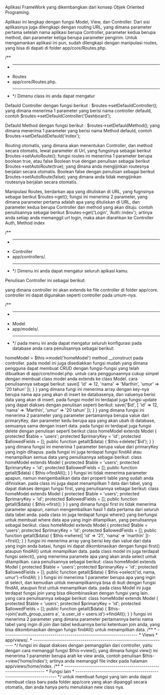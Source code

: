 Aplikasi FrameWork yang dikembangkan dari konsep Objek Oriented Programing.

Aplikasi ini lengkap dengan fungsi Model, View, dan Controller.
Dari sisi aplikasinya juga dilengkapi dengan routing URL, yang dimana parameter pertama setelah nama aplikasi berupa Controller, parameter kedua berupa method, dan parameter ketiga berupa parameter pengirim.
Untuk mengamankan aplikasi ini pun, sudah dilengkapi dengan manipulasi routes, yang bisa di dapati di folder app/core/Routes.php.

/\*\*

- ***
- Routes
- app/core/Routes.php.
- ***
  \*/
  Dimenu class ini anda dapat mengatur

Defauld Controller dengan fungsi berikut : $routes->setDefauldController();
yang dimana menerima 1 parameter yang berisi nama controller defauld, contoh $routes->setDefauldController('Dashboard');

Defauld Method dengan fungsi berikut : $routes->setDefauldMethod();
yang dimana menerima 1 parameter yang berisi nama Method defauld, contoh $routes->setDefauldDefauld('index');

Routing otomatis, yang dimana akan menentukan Controller, dan method secara otomatis, lewat parameter di Url, yang fungsinya sebagai berikut $routes->setAutoRoute();
fungsi routes ini menerima 1 parameter berupa boolean true, atau false
Boolean true dengan penulisan sebagai berikut $routes->setAutoRoute(true); yang dmana anda mengijinkan routesnya berjalan secara otomatis.
Boolean false dengan penulisan sebagai berikut $routes->setAutoRoute(false); yang dimana anda tidak mengijinkan routesnya berjalan secara otomatis.

Manipulasi Routes, berdarkan apa yang dituliskan di URL, yang fugnsinya sebagai berikut $routes->get();
fungsi ini menerima 2 parameter, yang dimana parameter pertama adalah apa yang dituliskan di URL, dan parameter kedua berupa Controller dan method yang akan dituju.
contoh penulisannya sebagai berikut $routes->get('Login', 'Auth::index'); artinya anda setiap anda memanggil url login, maka akan diarahkan ke Controller Auth, Method index

/\*\*

- ***
- Controller
- app/controllers/.
- ***
  \*/
  Dimenu ini anda dapat mengatur seluruh aplkasi kamu.

Penulisan Controller ini sebagai berikut:

 <?php

class Dashboard extends Controller
{
    public function index()
    {
        echo "Hello World";
    }
}
?>

yang dimana controller ini akan extends ke file controller di folder app/core.
controller ini dapat digunakan seperti controller pada umum-nya.

/\*\*

- ***
- Model
- app/models/.
- ***
  \*/
  pada menu ini anda dapat mengatur seluruh konfigurasi pada database anda
  cara penulisannya sebagai berikut:

<?php

class homeModel
{
    public function getall()
    {
        return 'ini fungsi model';
    }
}

untuk cara pemanggilan model ini adalah dengan cara memasukan $this->homeModel = $this->model('homeModel') method __construct pada controller.

pada model ini juga disediakkan fungsi mudah yang dimana pengguna dapat membuat CRUD dengan fungsi-fungsi yang telah dibuatkan di app/core/model.php.
untuk cara penggunaannya cukup simpel dengan membuat class model anda extends ke class Model.
cara penulisannya sebagai berikut:

<?php

class homeModel extends Model
{
    protected $table = 'users';
    protected $primaryKey = 'id';
    protected $allowedFields = [];

    public function getall()
    {
        return 'ini model';
    }
}

dengan penulisan seperti ini berarti anda sudah terhubung dengan fungsi di class model.
didalam fungsi itu tersedia properti table, primaryKey, dan allowedFields.

protected $table berisi string nama tabel anda.
protected $primaryKey berisi string nama primaryKey pada tabel anda.
protected $allowedFields berisi Array dari apasaja yang anda ijinkan untuk insert atau updated data ke database, contoh arraynya ['id','nama', 'umur'];

pada fungsi model ini terdapat fungsi insert data ke database, yang dapat diakses dengan penulisan seperti berikut:
<?php
class homeModel extends Model
{
    protected $table = 'users';
    protected $primaryKey = 'id';
    protected $allowedFields = [];

    public function getall($data)
    {
        $this->save([
          'id' => 12,
          'nama' => 'Marthin',
          'umur' => '20 tahun'
        ]);
    }
}
yang dimana fungi ini menerima array dengan key-nya berupa nama apa yang akan di insert ke databasenya, dan valuenya berisi data yang akan di insert.

pada fungsi model ini terdapat juga fungsi update yang dapat diakses dengan penulisan seperti berikut:
<?php
class homeModel extends Model
{
    protected $table = 'users';
    protected $primaryKey = 'id';
    protected $allowedFields = [];

    public function getall($data)
    {
        $this->save('$id', [
          'id' => 12,
          'nama' => 'Marthin',
          'umur' => '20 tahun'
        ]);
    }
}
yang dimana fungsi ini menerima 2 parameter yang parameter pertamannya berupa value dari primaryKey, dan parameter kedu berupa apa yang akan ubah di database, semuanya sama dengan insert data.

pada fungsi ini terdapat juga fungsi delete dengan penulisan seperti berikut
class homeModel extends Model
{
    protected $table = 'users';
    protected $primaryKey = 'id';
    protected $allowedFields = [];

    public function getall($data)
    {
        $this->delete('$id');
    }
}
yang dimana fungsi ini menerima 1 parameter berupa value dari primaryKey yang ingin dihapus.

pada fungsi ini juga terdapat fungsi findAll atau menampilkan semua data yang penulisannya sebagai berikut:
class homeModel extends Model
{
    protected $table = 'users';
    protected $primaryKey = 'id';
    protected $allowedFields = [];

    public function getall($data)
    {
        $this->findAll();
    }
}
fungsi ini tidak menerima parameter apapun, namun mengembalikan data dari properti table yang sudah anda difinisikan.

pada class ini juga dapat menampilkan 1 data dari tabel, yang  dapat diakses dengan fungsi first, yang penulisannya sebagai berikut:
class homeModel extends Model
{
    protected $table = 'users';
    protected $primaryKey = 'id';
    protected $allowedFields = [];

    public function getall($data)
    {
        $this->first();
    }
}
yang dimana fungsi first ini tidak menerima parameter apapun, namun mengembalikan hasil 1 data pertama dari seluruh data tabel anda.

pada class ini juga terdapat fungsi where() yang berfungsi untuk membuat where data apa yang ingin ditampilkan, yang penulisannya sebagai berikut.
class homeModel extends Model
{
    protected $table = 'users';
    protected $primaryKey = 'id';
    protected $allowedFields = [];

    public function getall($data)
    {
        $this->where([
          'id' => '21',
          'nama' => 'marthin'
        ])->first();
    }
}
fungsi ini menerima array yang berisi key dan value dari data yang ingin anda batasi, fungsi ini dapat dikombinasikan dengan fungsi first() ataupun findAll() untuk mnampilkan data.

pada class model ini juga terdapat fungsi select(), yang menerima paramete apa yang akan anda select untuk ditampilkan. cara penulisannya sebagai berikut:
class homeModel extends Model
{
    protected $table = 'users';
    protected $primaryKey = 'id';
    protected $allowedFields = [];

    public function getall($data)
    {
        $this->select('id, nama, umur')->findAll;
    }
}
fungsi ini menerima 1 parameter berupa apa yang ingin di select, dan kemudian untuk menampilkannya bisa di ikuti dengan fungsi findAll, ataupun first untuk menampilkan data.

pada class Model ini juga terdapat fungsi join yang bisa dikombinasikan dengan fungsi yang lain. yang cara penulisannya sebagai berikut:
class homeModel extends Model
{
    protected $table = 'users';
    protected $primaryKey = 'id';
    protected $allowedFields = [];

    public function getall($data)
    {
        $this->join('auth_group_users a', 'a.user_id = users.id')->findAll();
    }
}
fungsi ini menerima 2 parameter yang dimana parameter pertamannya berisi nama tabel yang ingin di join dan tabel keduannya berisi ketentuan join anda, yang bisa dikombinasikan dengan fungsi findAll() untuk menampilkan data.




/**
 * --------------------------------------------------------------------
 * Views
 * app/views/.
 * --------------------------------------------------------------------
 */
fungsi ini dapat diakses dengan pemanggilan dari controller, yaitu dengan cara memanggil fungsi $this->view();
yang dimana fungsi view() ini menerima 1 parameter berupa arah ke view anda, contoh penulisan $this->view('home/index');
artinya anda memanggil file index pada halaman app/views/home/index.

/**
 * --------------------------------------------------------------------
 * Fungsi lain
 * --------------------------------------------------------------------
 */
untuk membuat fungsi yang lain anda dapat membuat class baru pada folder app/core yang akan dipanggil secara otomatis, dan anda hanya perlu menuliskan new class nya.
